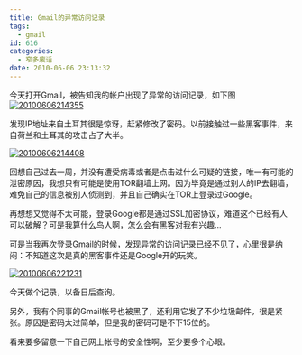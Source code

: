 ```yaml
---
title: Gmail的异常访问记录
tags:
  - gmail
id: 616
categories:
  - 窄多废话
date: 2010-06-06 23:13:32
---
```


今天打开Gmail，被告知我的帐户出现了异常的访问记录，如下图
[![](http://www.zhaiduo.com/wp-content/uploads/2010/06/201006062143551.jpg "20100606214355")](http://www.zhaiduo.com/wp-content/uploads/2010/06/201006062143551.jpg)

发现IP地址来自土耳其很是惊讶，赶紧修改了密码。以前接触过一些黑客事件，来自荷兰和土耳其的攻击占了大半。

[![](http://www.zhaiduo.com/wp-content/uploads/2010/06/20100606214408.jpg "20100606214408")](http://www.zhaiduo.com/wp-content/uploads/2010/06/20100606214408.jpg)

回想自己过去一周，并没有遭受病毒或者是点击过什么可疑的链接，唯一有可能的泄密原因，我想只有可能是使用TOR翻墙上网。因为毕竟是通过别人的IP去翻墙，难免自己的信息被别人侦测到，并且自己确实在TOR上登录过Google。

再想想又觉得不太可能，登录Google都是通过SSL加密协议，难道这个已经有人可以破解？可是我算什么鸟人啊，怎么会有黑客对我有兴趣...

可是当我再次登录Gmail的时候，发现异常的访问记录已经不见了，心里很是纳闷：不知道这次是真的黑客事件还是Google开的玩笑。

[![](http://www.zhaiduo.com/wp-content/uploads/2010/06/20100606221231.jpg "20100606221231")](http://www.zhaiduo.com/wp-content/uploads/2010/06/20100606221231.jpg)

今天做个记录，以备日后查询。

另外，我有个同事的Gmail帐号也被黑了，还利用它发了不少垃圾邮件，很是紧张。原因是密码太过简单，但是我的密码可是不下15位的。

看来要多留意一下自己网上帐号的安全性啊，至少要多个心眼。
